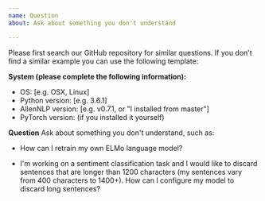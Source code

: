 ```yaml
---
name: Question
about: Ask about something you don't understand

---
```


Please first search our GitHub repository for similar questions.  If you don't find a similar example you can use the following template:

**System (please complete the following information):**
 - OS: [e.g. OSX, Linux]
 - Python version: [e.g. 3.6.1]
 - AllenNLP version: [e.g. v0.7.1, or "I installed from master"]
 - PyTorch version: (if you installed it yourself)

**Question**
Ask about something you don't understand, such as:

* How can I retrain my own ELMo language model?

* I'm working on a sentiment classification task and I would like to discard sentences that are longer than 1200 characters (my sentences vary from 400 characters to 1400+).  How can I configure my model to discard long sentences?
